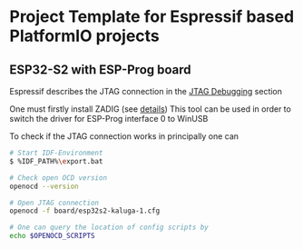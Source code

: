 # Project Template for Espressif based PlatformIO projects

## ESP32-S2 with ESP-Prog board

Espressif describes the JTAG connection in the [JTAG Debugging](https://docs.espressif.com/projects/esp-idf/en/latest/esp32/api-guides/jtag-debugging/index.html)
section

One must firstly install ZADIG (see [details](https://docs.espressif.com/projects/esp-idf/en/latest/esp32/api-guides/jtag-debugging/configure-ft2232h-jtag.html?highlight=zadig))
This tool can be used in order to switch the driver for ESP-Prog interface 0 to WinUSB

To check if the JTAG connection works in principally one can

```sh
# Start IDF-Environment
$ %IDF_PATH%\export.bat

# Check open OCD version
openocd --version

# Open JTAG connection
openocd -f board/esp32s2-kaluga-1.cfg

# One can query the location of config scripts by
echo $OPENOCD_SCRIPTS
```

